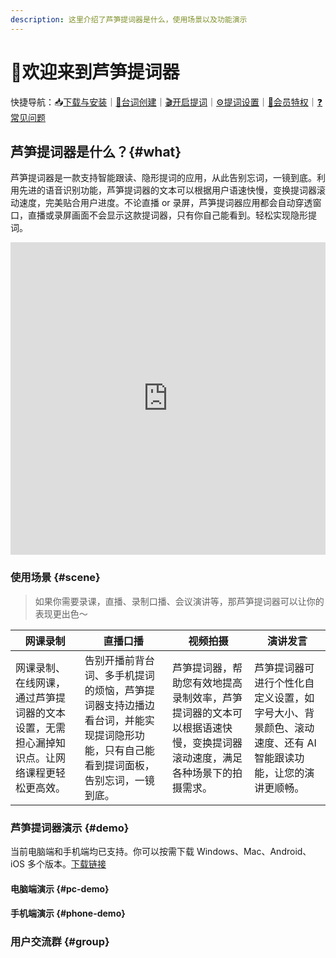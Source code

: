 ```yaml
---
description: 这里介绍了芦笋提词器是什么，使用场景以及功能演示
---
```


# 🥳欢迎来到芦笋提词器

快捷导航：📥[下载与安装](basic/download.md)｜[📝台词创建](basic/create.md)｜[🎬开启提词](basic/prompt.md)｜[⚙️提词设置](basic/setting.md)｜[🌟会员特权](basic/vip.md)｜[❓常见问题](basic/faq.md)

## 芦笋提词器是什么？{#what}

芦笋提词器是一款支持智能跟读、隐形提词的应用，从此告别忘词，一镜到底。利用先进的语音识别功能，芦笋提词器的文本可以根据用户语速快慢，变换提词器滚动速度，完美贴合用户进度。不论直播 or 录屏，芦笋提词器应用都会自动穿透窗口，直播或录屏画面不会显示这款提词器，只有你自己能看到。轻松实现隐形提词。

<iframe src="https://lusun.com/embed/?id=rB3eugLAAHX" width="100%" height="500px" scrolling="no" border="0" frameborder="no" framespacing="0" allowfullscreen="true"></iframe>

### 使用场景 {#scene}

> 如果你需要录课，直播、录制口播、会议演讲等，那芦笋提词器可以让你的表现更出色～

| 网课录制                                                                                   | 直播口播                                                                                                                           | 视频拍摄                                                                                                               | 演讲发言                                                                                                   |
| ------------------------------------------------------------------------------------------ | ---------------------------------------------------------------------------------------------------------------------------------- | ---------------------------------------------------------------------------------------------------------------------- | ---------------------------------------------------------------------------------------------------------- |
| 网课录制、在线网课，通过芦笋提词器的文本设置，无需担心漏掉知识点。让网络课程更轻松更高效。 | 告别开播前背台词、多手机提词的烦恼，芦笋提词器支持边播边看台词，并能实现提词隐形功能，只有自己能看到提词面板，告别忘词，一镜到底。 | 芦笋提词器，帮助您有效地提高录制效率，芦笋提词器的文本可以根据语速快慢，变换提词器滚动速度，满足各种场景下的拍摄需求。 | 芦笋提词器可进行个性化自定义设置，如字号大小、背景颜色、滚动速度、还有 AI 智能跟读功能，让您的演讲更顺畅。 |

### 芦笋提词器演示 {#demo}

当前电脑端和手机端均已支持。你可以按需下载 Windows、Mac、Android、iOS 多个版本。[下载链接](https://tcq.lusun.com/download/?)

#### 电脑端演示 {#pc-demo}

<!-- <ImgCenter><video controls><source src="./public/.gitbook/assets/teleprompter.mp4" type="video/mp4" /></video></ImgCenter> -->

#### 手机端演示 {#phone-demo}

<!-- <ImgCenter><video controls width="50%"><source src=./public/.gitbook/assets/android.mp4" type="video/mp4" /></video></ImgCenter> -->

### 用户交流群 {#group}

<UserGroup/>
